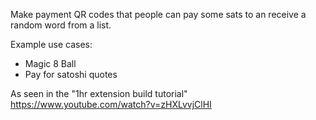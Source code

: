 Make payment QR codes that people can pay some sats to an receive a random word from a list.

Example use cases:

- Magic 8 Ball
- Pay for satoshi quotes

As seen in the "1hr extension build tutorial" https://www.youtube.com/watch?v=zHXLvvjClHI
